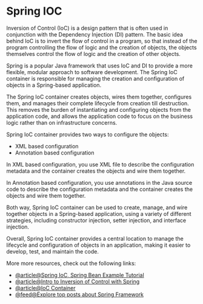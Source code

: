 # Spring IOC

Inversion of Control (IoC) is a design pattern that is often used in conjunction with the Dependency Injection (DI) pattern. The basic idea behind IoC is to invert the flow of control in a program, so that instead of the program controlling the flow of logic and the creation of objects, the objects themselves control the flow of logic and the creation of other objects.

Spring is a popular Java framework that uses IoC and DI to provide a more flexible, modular approach to software development. The Spring IoC container is responsible for managing the creation and configuration of objects in a Spring-based application.

The Spring IoC container creates objects, wires them together, configures them, and manages their complete lifecycle from creation till destruction. This removes the burden of instantiating and configuring objects from the application code, and allows the application code to focus on the business logic rather than on infrastructure concerns.

Spring IoC container provides two ways to configure the objects:

- XML based configuration
- Annotation based configuration

In XML based configuration, you use XML file to describe the configuration metadata and the container creates the objects and wire them together.

In Annotation based configuration, you use annotations in the Java source code to describe the configuration metadata and the container creates the objects and wire them together.

Both way, Spring IoC container can be used to create, manage, and wire together objects in a Spring-based application, using a variety of different strategies, including constructor injection, setter injection, and interface injection.

Overall, Spring IoC container provides a central location to manage the lifecycle and configuration of objects in an application, making it easier to develop, test, and maintain the code.

More more resources, check out the following links:

- [@article@Spring IoC, Spring Bean Example Tutorial](https://www.digitalocean.com/community/tutorials/spring-ioc-bean-example-tutorial)
- [@article@Intro to Inversion of Control with Spring](https://www.baeldung.com/inversion-control-and-dependency-injection-in-spring)
- [@article@IoC Container](https://www.tpointtech.com/ioc-container)
- [@feed@Explore top posts about Spring Framework](https://app.daily.dev/tags/spring?ref=roadmapsh)
